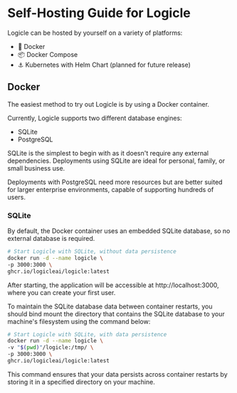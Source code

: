 # Self-Hosting Guide for Logicle

Logicle can be hosted by yourself on a variety of platforms:
- 🐳 Docker
- 📦 Docker Compose
- ⚓ Kubernetes with Helm Chart (planned for future release)


## Docker
The easiest method to try out Logicle is by using a Docker container.

Currently, Logicle supports two different database engines:
- SQLite
- PostgreSQL

SQLite is the simplest to begin with as it doesn't require any external dependencies. Deployments using SQLite are ideal for personal, family, or small business use.

Deployments with PostgreSQL need more resources but are better suited for larger enterprise environments, capable of supporting hundreds of users.


### SQLite
By default, the Docker container uses an embedded SQLite database, so no external database is required.

```bash
# Start Logicle with SQLite, without data persistence
docker run -d --name logicle \
-p 3000:3000 \
ghcr.io/logicleai/logicle:latest
```

After starting, the application will be accessible at http://localhost:3000, where you can create your first user.

To maintain the SQLite database data between container restarts, you should bind mount the directory that contains the SQLite database to your machine's filesystem using the command below:

```bash
# Start Logicle with SQLite, with data persistence
docker run -d --name logicle \
-v "$(pwd)"/logicle:/tmp/ \
-p 3000:3000 \
ghcr.io/logicleai/logicle:latest
```

This command ensures that your data persists across container restarts by storing it in a specified directory on your machine.